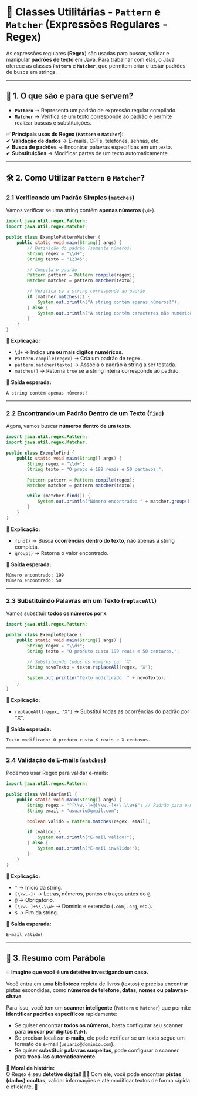 # 📌 **Classes Utilitárias - `Pattern` e `Matcher` (Expressões Regulares - Regex)**

As expressões regulares (**Regex**) são usadas para buscar, validar e manipular **padrões de texto** em Java. Para
trabalhar com elas, o Java oferece as classes **`Pattern`** e **`Matcher`**, que permitem criar e testar padrões de
busca em strings.

---

## 🎯 **1. O que são e para que servem?**

- **`Pattern`** → Representa um padrão de expressão regular compilado.
- **`Matcher`** → Verifica se um texto corresponde ao padrão e permite realizar buscas e substituições.

✅ **Principais usos do Regex (`Pattern` e `Matcher`):**  
✔ **Validação de dados** → E-mails, CPFs, telefones, senhas, etc.  
✔ **Busca de padrões** → Encontrar palavras específicas em um texto.  
✔ **Substituições** → Modificar partes de um texto automaticamente.

---

## 🛠 **2. Como Utilizar `Pattern` e `Matcher`?**

### **2.1 Verificando um Padrão Simples (`matches`)**

Vamos verificar se uma string contém **apenas números** (`\d+`).

```java
import java.util.regex.Pattern;
import java.util.regex.Matcher;

public class ExemploPatternMatcher {
    public static void main(String[] args) {
        // Definição do padrão (somente números)
        String regex = "\\d+";
        String texto = "12345";

        // Compila o padrão
        Pattern pattern = Pattern.compile(regex);
        Matcher matcher = pattern.matcher(texto);

        // Verifica se a string corresponde ao padrão
        if (matcher.matches()) {
            System.out.println("A string contém apenas números!");
        } else {
            System.out.println("A string contém caracteres não numéricos.");
        }
    }
}
```

📌 **Explicação:**

- `\d+` → Indica **um ou mais dígitos numéricos**.
- `Pattern.compile(regex)` → Cria um padrão de regex.
- `pattern.matcher(texto)` → Associa o padrão à string a ser testada.
- `matches()` → Retorna `true` se a string inteira corresponde ao padrão.

🔎 **Saída esperada:**

```
A string contém apenas números!
```

---

### **2.2 Encontrando um Padrão Dentro de um Texto (`find`)**

Agora, vamos buscar **números dentro de um texto**.

```java
import java.util.regex.Pattern;
import java.util.regex.Matcher;

public class ExemploFind {
    public static void main(String[] args) {
        String regex = "\\d+";
        String texto = "O preço é 199 reais e 50 centavos.";

        Pattern pattern = Pattern.compile(regex);
        Matcher matcher = pattern.matcher(texto);

        while (matcher.find()) {
            System.out.println("Número encontrado: " + matcher.group());
        }
    }
}
```

📌 **Explicação:**

- `find()` → Busca **ocorrências dentro do texto**, não apenas a string completa.
- `group()` → Retorna o valor encontrado.

🔎 **Saída esperada:**

```
Número encontrado: 199
Número encontrado: 50
```

---

### **2.3 Substituindo Palavras em um Texto (`replaceAll`)**

Vamos substituir **todos os números por `X`**.

```java
import java.util.regex.Pattern;

public class ExemploReplace {
    public static void main(String[] args) {
        String regex = "\\d+";
        String texto = "O produto custa 199 reais e 50 centavos.";

        // Substituindo todos os números por 'X'
        String novoTexto = texto.replaceAll(regex, "X");

        System.out.println("Texto modificado: " + novoTexto);
    }
}
```

📌 **Explicação:**

- `replaceAll(regex, "X")` → Substitui todas as ocorrências do padrão por "X".

🔎 **Saída esperada:**

```
Texto modificado: O produto custa X reais e X centavos.
```

---

### **2.4 Validação de E-mails (`matches`)**

Podemos usar Regex para validar e-mails:

```java
import java.util.regex.Pattern;

public class ValidarEmail {
    public static void main(String[] args) {
        String regex = "^[\\w.-]+@[\\w.-]+\\.\\w+$"; // Padrão para e-mails simples
        String email = "usuario@gmail.com";

        boolean valido = Pattern.matches(regex, email);

        if (valido) {
            System.out.println("E-mail válido!");
        } else {
            System.out.println("E-mail inválido!");
        }
    }
}
```

📌 **Explicação:**

- `^` → Início da string.
- `[\\w.-]+` → Letras, números, pontos e traços antes do `@`.
- `@` → Obrigatório.
- `[\\w.-]+\\.\\w+` → Domínio e extensão (`.com`, `.org`, etc.).
- `$` → Fim da string.

🔎 **Saída esperada:**

```
E-mail válido!
```

---

## 📖 **3. Resumo com Parábola**

💡 **Imagine que você é um detetive investigando um caso.**

Você entra em uma **biblioteca** repleta de livros (textos) e precisa encontrar pistas escondidas, como **números de
telefone, datas, nomes ou palavras-chave**.

Para isso, você tem um **scanner inteligente** (`Pattern` e `Matcher`) que permite **identificar padrões específicos**
rapidamente:

- Se quiser encontrar **todos os números**, basta configurar seu scanner para **buscar por dígitos (`\d+`)**.
- Se precisar localizar **e-mails**, ele pode verificar se um texto segue um formato de e-mail (`usuario@dominio.com`).
- Se quiser **substituir palavras suspeitas**, pode configurar o scanner para **trocá-las automaticamente**.

🔎 **Moral da história:**  
O Regex é seu **detetive digital**! 🕵️‍♂️ Com ele, você pode encontrar **pistas (dados) ocultas**, validar informações e
até modificar textos de forma rápida e eficiente. 🚀